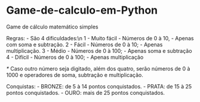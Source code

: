 # Game-de-calculo-em-Python
 Game de cálculo matemático simples
 
 Regras:
     - São 4 dificuldades:\n
         1 - Muito fácil
             - Números de 0 à 10, 
             - Apenas com soma e subtração.
         2 - Fácil
             - Números de 0 à 10;
             - Apenas multiplicação.
         3 - Médio
             - Números de 0 à 100;
             - Apenas soma e subtração
         4 - Difícil
             - Números de 0 à 100;
             - Apenas multiplicação
       
   _*_ Caso outro número seja digitado, além dos quatro, serão números de 0 à 1000 e
   operadores de soma, subtração e multiplicação.
   
   Conquistas:
       - BRONZE: de 5 à 14 pontos conquistados.
       - PRATA:  de 15 à 25 pontos conquistados.
       - OURO:   mais de 25 pontos conquistados.
     
 
